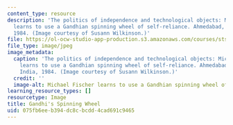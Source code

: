```yaml
---
content_type: resource
description: 'The politics of independence and technological objects: Michael Fischer
  learns to use a Gandhian spinning wheel of self-reliance. Ahmedabad, Gujurat, India,
  1984. (Image courtesy of Susann Wilkinson.)'
file: https://ol-ocw-studio-app-production.s3.amazonaws.com/courses/sts-360-ethnography-spring-2003/075fb6eeb394dc8cbcdd4cad691c9465_sts-360s03.jpg
file_type: image/jpeg
image_metadata:
  caption: 'The politics of independence and technological objects: Michael Fischer
    learns to use a Gandhian spinning wheel of self-reliance. Ahmedabad, Gujurat,
    India, 1984. (Image courtesy of Susann Wilkinson.)'
  credit: ''
  image-alt: Michael Fischer learns to use a Gandhian spinning wheel of self-reliance.
learning_resource_types: []
resourcetype: Image
title: Gandhi's Spinning Wheel
uid: 075fb6ee-b394-dc8c-bcdd-4cad691c9465
---
```


